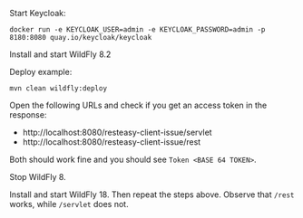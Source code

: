 
Start Keycloak:

    docker run -e KEYCLOAK_USER=admin -e KEYCLOAK_PASSWORD=admin -p 8180:8080 quay.io/keycloak/keycloak


Install and start WildFly 8.2

Deploy example:

    mvn clean wildfly:deploy
    
    
Open the following URLs and check if you get an access token in the response:

* http://localhost:8080/resteasy-client-issue/servlet
* http://localhost:8080/resteasy-client-issue/rest

Both should work fine and you should see `Token <BASE 64 TOKEN>`.

Stop WildFly 8.


Install and start WildFly 18. Then repeat the steps above. Observe that `/rest` works, while `/servlet` does not.



